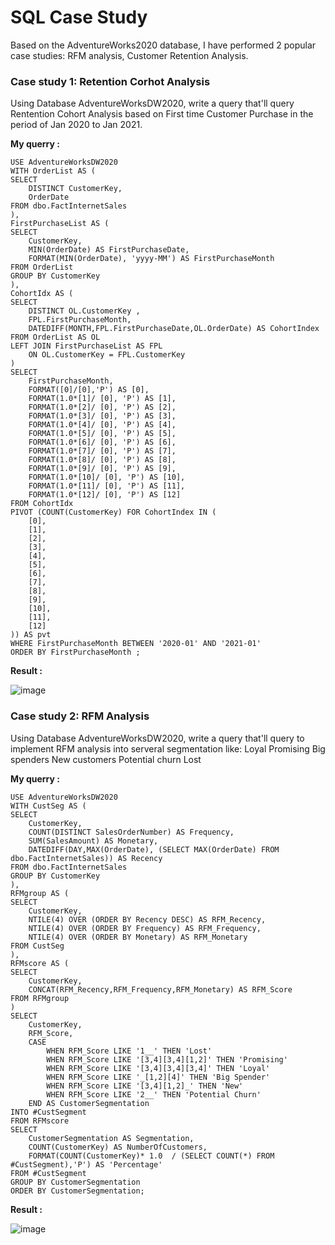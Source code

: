 # SQL Case Study
Based on the AdventureWorks2020 database, I have performed 2 popular case studies: RFM analysis, Customer Retention Analysis. 

### Case study 1: Retention Corhot Analysis
Using Database AdventureWorksDW2020, write a query that'll query Rentention Cohort Analysis based on First time Customer Purchase in the period of Jan 2020 to Jan 2021.

**My querry :**

    USE AdventureWorksDW2020
    WITH OrderList AS (
    SELECT 
    	DISTINCT CustomerKey,
    	OrderDate
    FROM dbo.FactInternetSales
    ),
    FirstPurchaseList AS (
    SELECT
    	CustomerKey,
    	MIN(OrderDate) AS FirstPurchaseDate,
    	FORMAT(MIN(OrderDate), 'yyyy-MM') AS FirstPurchaseMonth
    FROM OrderList 
    GROUP BY CustomerKey
    ),
    CohortIdx AS (
    SELECT
    	DISTINCT OL.CustomerKey ,
    	FPL.FirstPurchaseMonth,
    	DATEDIFF(MONTH,FPL.FirstPurchaseDate,OL.OrderDate) AS CohortIndex  
    FROM OrderList AS OL 
    LEFT JOIN FirstPurchaseList AS FPL 
    	ON OL.CustomerKey = FPL.CustomerKey 
    )
    SELECT
    	FirstPurchaseMonth,
    	FORMAT([0]/[0],'P') AS [0],
    	FORMAT(1.0*[1]/ [0], 'P') AS [1],
    	FORMAT(1.0*[2]/ [0], 'P') AS [2],
    	FORMAT(1.0*[3]/ [0], 'P') AS [3],
    	FORMAT(1.0*[4]/ [0], 'P') AS [4],
    	FORMAT(1.0*[5]/ [0], 'P') AS [5],
    	FORMAT(1.0*[6]/ [0], 'P') AS [6],
    	FORMAT(1.0*[7]/ [0], 'P') AS [7],
    	FORMAT(1.0*[8]/ [0], 'P') AS [8],
    	FORMAT(1.0*[9]/ [0], 'P') AS [9],
    	FORMAT(1.0*[10]/ [0], 'P') AS [10],
    	FORMAT(1.0*[11]/ [0], 'P') AS [11],
    	FORMAT(1.0*[12]/ [0], 'P') AS [12]
    FROM CohortIdx
    PIVOT (COUNT(CustomerKey) FOR CohortIndex IN (
    	[0],
    	[1],
    	[2],
    	[3],
    	[4],
    	[5],
    	[6],
    	[7],
    	[8],
    	[9],
    	[10],
    	[11],
    	[12]
    )) AS pvt 
    WHERE FirstPurchaseMonth BETWEEN '2020-01' AND '2021-01'
    ORDER BY FirstPurchaseMonth ;

**Result :**

![image](https://github.com/quocanh15702/AdventureWorks_RFMAnalysis-CustomerRetention/assets/153212592/c955e7b1-3a8f-45b9-a2a8-1e46ab2ab715)


  ### Case study 2: RFM Analysis
Using Database AdventureWorksDW2020, write a query that'll query to implement RFM analysis into serveral segmentation like:
Loyal
Promising
Big spenders
New customers
Potential churn
Lost

**My querry :**

    USE AdventureWorksDW2020
    WITH CustSeg AS (
    SELECT
    	CustomerKey, 
    	COUNT(DISTINCT SalesOrderNumber) AS Frequency,
    	SUM(SalesAmount) AS Monetary,
    	DATEDIFF(DAY,MAX(OrderDate), (SELECT MAX(OrderDate) FROM dbo.FactInternetSales)) AS Recency
    FROM dbo.FactInternetSales
    GROUP BY CustomerKey
    ),
    RFMgroup AS (
    SELECT
    	CustomerKey,
    	NTILE(4) OVER (ORDER BY Recency DESC) AS RFM_Recency,
    	NTILE(4) OVER (ORDER BY Frequency) AS RFM_Frequency,
    	NTILE(4) OVER (ORDER BY Monetary) AS RFM_Monetary
    FROM CustSeg 
    ),
    RFMscore AS (
    SELECT 
    	CustomerKey,
    	CONCAT(RFM_Recency,RFM_Frequency,RFM_Monetary) AS RFM_Score
    FROM RFMgroup
    )
    SELECT
    	CustomerKey,
    	RFM_Score,
    	CASE	
    		WHEN RFM_Score LIKE '1__' THEN 'Lost'
    		WHEN RFM_Score LIKE '[3,4][3,4][1,2]' THEN 'Promising'
    		WHEN RFM_Score LIKE '[3,4][3,4][3,4]' THEN 'Loyal'
    		WHEN RFM_Score LIKE '_[1,2][4]' THEN 'Big Spender'
    		WHEN RFM_Score LIKE '[3,4][1,2]_' THEN 'New'
    		WHEN RFM_Score LIKE '2__' THEN 'Potential Churn'
    	END AS CustomerSegmentation
    INTO #CustSegment
    FROM RFMscore
    SELECT
        CustomerSegmentation AS Segmentation,
        COUNT(CustomerKey) AS NumberOfCustomers,
    	FORMAT(COUNT(CustomerKey)* 1.0  / (SELECT COUNT(*) FROM #CustSegment),'P') AS 'Percentage'
    FROM #CustSegment
    GROUP BY CustomerSegmentation
    ORDER BY CustomerSegmentation;
**Result :**

![image](https://github.com/quocanh15702/AdventureWorks_RFMAnalysis-CustomerRetention/assets/153212592/7010d367-f8ae-4854-b424-90fca96c9b97)
